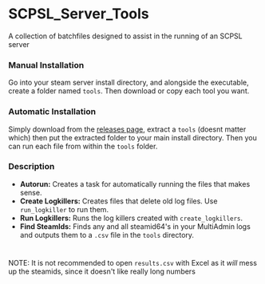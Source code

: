 # SCPSL_Server_Tools
A collection of batchfiles designed to assist in the running of an SCPSL server

### Manual Installation
Go into your steam server install directory, and alongside the executable, create a folder named `tools`. Then download or copy each tool you want.

### Automatic Installation
Simply download from the [releases page](https://github.com/lordofkhaos/SCPSL_Server_Tools/releases/latest), extract a `tools` (doesnt matter which) then put the extracted folder to your main install directory. Then you can run each file from within the `tools` folder.


### Description
* **Autorun:** Creates a task for automatically running the files that makes sense.
* **Create Logkillers:** Creates files that delete old log files. Use `run_logkiller` to run them.
* **Run Logkillers:** Runs the log killers created with `create_logkillers`.
* **Find SteamIds:** Finds any and all steamid64's in your MultiAdmin logs and outputs them to a `.csv` file in the `tools` directory. 
#
NOTE: It is not recommended to open `results.csv` with Excel as it *will* mess up the steamids, since it doesn't like really long numbers
